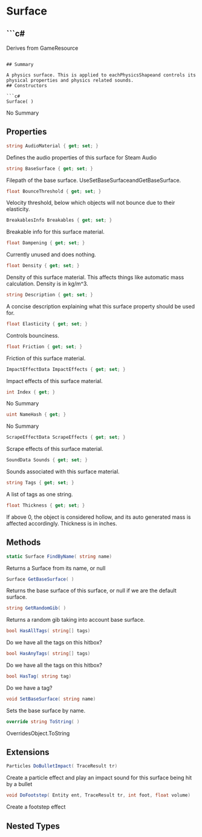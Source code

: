 # Surface

## ```c#
Derives from GameResource
```

## Summary

A physics surface. This is applied to eachPhysicsShapeand controls its physical properties and physics related sounds.
## Constructors

```c#
Surface( ) 
```
No Summary
## Properties

```c#
string AudioMaterial { get; set; } 
```
Defines the audio properties of this surface for Steam Audio
```c#
string BaseSurface { get; set; } 
```
Filepath of the base surface. UseSetBaseSurfaceandGetBaseSurface.
```c#
float BounceThreshold { get; set; } 
```
Velocity threshold, below which objects will not bounce due to their elasticity.
```c#
BreakablesInfo Breakables { get; set; } 
```
Breakable info for this surface material.
```c#
float Dampening { get; set; } 
```
Currently unused and does nothing.
```c#
float Density { get; set; } 
```
Density of this surface material. This affects things like automatic mass calculation.
Density is in kg/m^3.
```c#
string Description { get; set; } 
```
A concise description explaining what this surface property should be used for.
```c#
float Elasticity { get; set; } 
```
Controls bounciness.
```c#
float Friction { get; set; } 
```
Friction of this surface material.
```c#
ImpactEffectData ImpactEffects { get; set; } 
```
Impact effects of this surface material.
```c#
int Index { get; } 
```
No Summary
```c#
uint NameHash { get; } 
```
No Summary
```c#
ScrapeEffectData ScrapeEffects { get; set; } 
```
Scrape effects of this surface material.
```c#
SoundData Sounds { get; set; } 
```
Sounds associated with this surface material.
```c#
string Tags { get; set; } 
```
A list of tags as one string.
```c#
float Thickness { get; set; } 
```
If above 0, the object is considered hollow, and its auto generated mass is affected accordingly.
Thickness is in inches.
## Methods

```c#
static Surface FindByName( string name) 
```
Returns a Surface from its name, or null
```c#
Surface GetBaseSurface( ) 
```
Returns the base surface of this surface, or null if we are the default surface.
```c#
string GetRandomGib( ) 
```
Returns a random gib taking into account base surface.
```c#
bool HasAllTags( string[] tags) 
```
Do we have all the tags on this hitbox?
```c#
bool HasAnyTags( string[] tags) 
```
Do we have all the tags on this hitbox?
```c#
bool HasTag( string tag) 
```
Do we have a tag?
```c#
void SetBaseSurface( string name) 
```
Sets the base surface by name.
```c#
override string ToString( ) 
```
OverridesObject.ToString
## Extensions

```c#
Particles DoBulletImpact( TraceResult tr) 
```
Create a particle effect and play an impact sound for this surface being hit by a bullet
```c#
void DoFootstep( Entity ent, TraceResult tr, int foot, float volume) 
```
Create a footstep effect
## Nested Types

